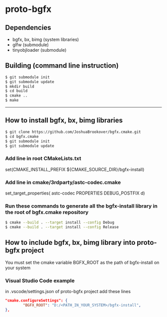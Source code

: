 # proto-bgfx

## Dependencies
* bgfx, bx, bimg (system libraries)
* glfw (submodule)
* tinyobjloader (submodule)

## Building (command line instruction)
```bash
$ git submodule init
$ git submodule update
$ mkdir build
$ cd build
$ cmake ..
$ make
```

---

## How to install bgfx, bx, bimg libraries
```bash
$ git clone https://github.com/JoshuaBrookover/bgfx.cmake.git
$ cd bgfx.cmake
$ git submodule init
$ git submodule update
```

### Add line in root CMakeLists.txt
set(CMAKE_INSTALL_PREFIX ${CMAKE_SOURCE_DIR}/bgfx-install)

### Add line in cmake/3rdparty/astc-codec.cmake
set_target_properties( astc-codec PROPERTIES DEBUG_POSTFIX d)

### Run these commands to generate all the bgfx-install library in the root of bgfx.cmake repository
```bash
$ cmake --build . --target install --config Debug
$ cmake --build . --target install --config Release
```

## How to include bgfx, bx, bimg library into proto-bgfx project
You must set the cmake variable BGFX_ROOT as the path of bgfx-install on your system

### Visual Studio Code example
in .vscode/settings.json of proto-bgfx project add these lines
```json
"cmake.configureSettings": {
        "BGFX_ROOT": "D:/<PATH_IN_YOUR_SYSTEM>/bgfx-install",
},
```
